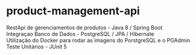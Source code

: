 # product-management-api
RestApi de gerenciamentos de produtos - Java 8 / Spring Boot </br>
Integraçao Banco de Dados - PostgreSQL / JPA / Hibernate  </br>
Utilização do Docker para rodar as imagens do PorstgreSQL e o PGAdmin  </br>
Teste Unitários - JUnit 5
